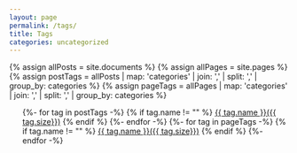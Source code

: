 ```yaml
---
layout: page
permalink: /tags/
title: Tags
categories: uncategorized
---
```


{% assign allPosts = site.documents %}
{% assign allPages = site.pages %}
{% assign postTags = allPosts | map: 'categories' | join: ','  | split: ','  | group_by: categories %}
{% assign pageTags = allPages | map: 'categories' | join: ','  | split: ','  | group_by: categories %}

<ul class="cloud">
    {%- for tag in postTags -%}
        {% if tag.name != "" %}
            <a href="{{ site.baseurl }}/tags/{{ tag.name }}" data-weight="{{ tag.size }}">{{ tag.name }}({{ tag.size}})</a>
        {% endif %}
    {%- endfor -%}
    {%- for tag in pageTags -%}
        {% if tag.name != "" %}
            <a href="{{ site.baseurl }}/tags/{{ tag.name }}" data-weight="{{ tag.size }}">{{ tag.name }}({{ tag.size}})</a>
        {% endif %}
    {%- endfor -%}
</ul>

<!-- <ul>
    {%- for tag in postTags -%}
        <p class="btn">{{ tag.name }}({{ tag.size}})</p>
        <ul>
        {%- for document in allPosts -%}
            {% if document.categories contains tag.name %}
                {% if tag.name != "" %}
                <li>
                    <a href="{{ site.baseurl }}{{ document.url }}"> {{ document.title }}</a>
                </li>
                {% endif %}
            {% endif %}
        {%- endfor -%}
        </ul>
    {%- endfor -%}
    {%- for tag in pageTags -%}
        {% if tag.name != "" %}
            <p class="btn">{{ tag.name }}({{ tag.size}})</p>
        {% endif %}
    <ul>
        {%- for document in allPages -%}
        {% if document.categories contains tag.name %}
        {% if tag.name != "" %}
        <li>
            <a href="{{ site.baseurl }}{{ document.url }}"> {{ document.title }}</a>
        </li>
        {% endif %}
    {% endif %}
    {%- endfor -%}
</ul>
{%- endfor -%}
</ul> -->
